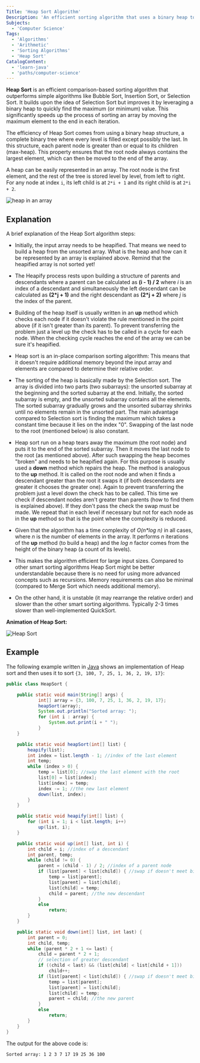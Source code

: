 ```yaml
---
Title: 'Heap Sort Algorithm'
Description: 'An efficient sorting algorithm that uses a binary heap to sort an array in O(n log n) time.'
Subjects:
  - 'Computer Science'
Tags:
  - 'Algorithms'
  - 'Arithmetic'
  - 'Sorting Algorithms'
  - 'Heap Sort'
CatalogContent:
  - 'learn-java'
  - 'paths/computer-science'
---
```


**Heap Sort** is an efficient comparison-based sorting algorithm that outperforms simple algorithms like Bubble Sort, Insertion Sort, or Selection Sort. It builds upon the idea of Selection Sort but improves it by leveraging a binary heap to quickly find the maximum (or minimum) value. This significantly speeds up the process of sorting an array by moving the maximum element to the end in each iteration.

The efficiency of Heap Sort comes from using a binary heap structure, a complete binary tree where every level is filled except possibly the last. In this structure, each parent node is greater than or equal to its children (max-heap). This property ensures that the root node always contains the largest element, which can then be moved to the end of the array.

A heap can be easily represented in an array. The root node is the first element, and the rest of the tree is stored level by level, from left to right. For any node at index `i`, its left child is at `2*i + 1` and its right child is at `2*i + 2`.

![heap in an array](https://raw.githubusercontent.com/Codecademy/docs/main/media/heap_in_array.jpg)

## Explanation

A brief explanation of the Heap Sort algorithm steps:

- Initially, the input array needs to be heapified. That means we need to build a heap from the unsorted array. What is the heap and how can it be represented by an array is explained above. Remind that the heapified array is not sorted yet!

- The Heapify process rests upon building a structure of parents and descendants where a parent can be calculated as **(i - 1) / 2** where _i_ is an index of a descendant and simultaneously the left descendant can be calculated as **(2\*j + 1)** and the right descendant as **(2\*j + 2)** where _j_ is the index of the parent.

- Building of the heap itself is usually written in an **up** method which checks each node if it doesn't violate the rule mentioned in the point above (if it isn't greater than its parent). To prevent transferring the problem just a level up the check has to be called in a cycle for each node. When the checking cycle reaches the end of the array we can be sure it's heapified.

- Heap sort is an in-place comparison sorting algorithm: This means that it doesn't require additional memory beyond the input array and elements are compared to determine their relative order.

- The sorting of the heap is basically made by the Selection sort. The array is divided into two parts (two subarrays): the unsorted subarray at the beginning and the sorted subarray at the end. Initially, the sorted subarray is empty, and the unsorted subarray contains all the elements. The sorted subarray gradually grows and the unsorted subarray shrinks until no elements remain in the unsorted part. The main advantage compared to Selection sort is finding the maximum which takes a constant time because it lies on the index "0". Swapping of the last node to the root (mentioned below) is also constant.

- Heap sort run on a heap tears away the maximum (the root node) and puts it to the end of the sorted subarray. Then it moves the last node to the root (as mentioned above). After such swapping the heap becomes "broken" and needs to be heapified again. For this purpose is usually used a **down** method which repairs the heap. The method is analogous to the **up** method. It is called on the root node and when it finds a descendant greater than the root it swaps it (if both descendants are greater it chooses the greater one). Again to prevent transferring the problem just a level down the check has to be called. This time we check if descendant nodes aren't greater than parents (how to find them is explained above). If they don't pass the check the swap must be made. We repeat that in each level if necessary but not for each node as in the **up** method so that is the point where the complexity is reduced.

- Given that the algorithm has a time complexity of _O(n\*log n)_ in all cases, where _n_ is the number of elements in the array. It performs _n_ iterations of the **up** method (to build a heap) and the _log n_ factor comes from the height of the binary heap (a count of its levels).

- This makes the algorithm efficient for large input sizes. Compared to other smart sorting algorithms Heap Sort might be better understandable because there is no need for using more advanced concepts such as recursions. Memory requirements can also be minimal (compared to Merge Sort which needs additional memory).

- On the other hand, it is unstable (it may rearrange the relative order) and slower than the other smart sorting algorithms. Typically 2-3 times slower than well-implemented QuickSort.

**Animation of Heap Sort:**

![Heap Sort](https://raw.githubusercontent.com/Codecademy/docs/main/media/heap_sort_animation.gif)

## Example

The following example written in [Java](https://www.codecademy.com/learn/learn-java) shows an implementation of Heap sort and then uses it to sort `{3, 100, 7, 25, 1, 36, 2, 19, 17}`:

```java
public class HeapSort {

    public static void main(String[] args) {
            int[] array = {3, 100, 7, 25, 1, 36, 2, 19, 17};
            heapSort(array);
            System.out.println("Sorted array: ");
            for (int i : array) {
                System.out.print(i + " ");
            }
    }

    public static void heapSort(int[] list) {
        heapify(list);
        int index = list.length - 1; //index of the last element
        int temp;
        while (index > 0) {
            temp = list[0]; //swap the last element with the root
            list[0] = list[index];
            list[index] = temp;
            index -= 1; //the new last element
            down(list, index);
        }
    }

    public static void heapify(int[] list) {
        for (int i = 1; i < list.length; i++)
            up(list, i);
    }

    public static void up(int[] list, int i) {
        int child = i; //index of a descendant
        int parent, temp;
        while (child != 0) {
            parent = (child - 1) / 2; //index of a parent node
            if (list[parent] < list[child]) { //swap if doesn't meet binary heap properties
                temp = list[parent];
                list[parent] = list[child];
                list[child] = temp;
                child = parent; //the new descendant
            }
            else
                return;
        }
    }

    public static void down(int[] list, int last) {
        int parent = 0;
        int child, temp;
        while (parent * 2 + 1 <= last) {
            child = parent * 2 + 1;
            // selection of greater descendant
            if ((child < last) && (list[child] < list[child + 1]))
                child++;
            if (list[parent] < list[child]) { //swap if doesn't meet binary heap properties
                temp = list[parent];
                list[parent] = list[child];
                list[child] = temp;
                parent = child; //the new parent
            }
            else
                return;
        }
    }
}

```

The output for the above code is:

```shell
Sorted array: 1 2 3 7 17 19 25 36 100
```
